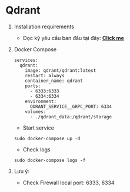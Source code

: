 # Qdrant
1. Installation requirements
   - Đọc kỹ yêu cầu ban đầu tại đây: **[Click me](https://qdrant.tech/documentation/guides/installation/#installation-requirements)**
2. Docker Compose
   ```
   services:
     qdrant:
       image: qdrant/qdrant:latest
       restart: always
       container_name: qdrant
       ports:
         - 6333:6333
         - 6334:6334
       environment:
         QDRANT_SERVICE__GRPC_PORT: 6334
       volumes:
         - ./qdrant_data:/qdrant/storage
   ```
    - Start service
    ```
    sudo docker-compose up -d
    ```
    - Check logs
    ```
    sudo docker-compose logs -f
    ```

3. Lưu ý:
    - Check Firewall local port: 6333, 6334